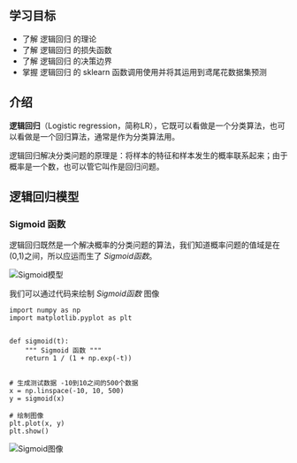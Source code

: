 ## 学习目标
* 了解 逻辑回归 的理论
* 了解 逻辑回归 的损失函数
* 了解 逻辑回归 的决策边界
* 掌握 逻辑回归 的 sklearn 函数调用使用并将其运用到鸢尾花数据集预测

## 介绍
**逻辑回归**（Logistic regression，简称LR），它既可以看做是一个分类算法，也可以看做是一个回归算法，通常是作为分类算法用。

逻辑回归解决分类问题的原理是：将样本的特征和样本发生的概率联系起来；由于概率是一个数，也可以管它叫作是回归问题。

## 逻辑回归模型
### Sigmoid 函数
逻辑回归既然是一个解决概率的分类问题的算法，我们知道概率问题的值域是在(0,1)之间，所以应运而生了 *Sigmoid函数*。

![Sigmoid模型](https://github.com/msqming/playML/blob/master/img/01.png)

我们可以通过代码来绘制 *Sigmoid函数* 图像
```
import numpy as np
import matplotlib.pyplot as plt


def sigmoid(t):
    """ Sigmoid 函数 """
    return 1 / (1 + np.exp(-t))


# 生成测试数据 -10到10之间的500个数据
x = np.linspace(-10, 10, 500)
y = sigmoid(x)

# 绘制图像
plt.plot(x, y)
plt.show()
```

![Sigmoid图像](https://github.com/msqming/playML/blob/master/img/LR02.jpg)

